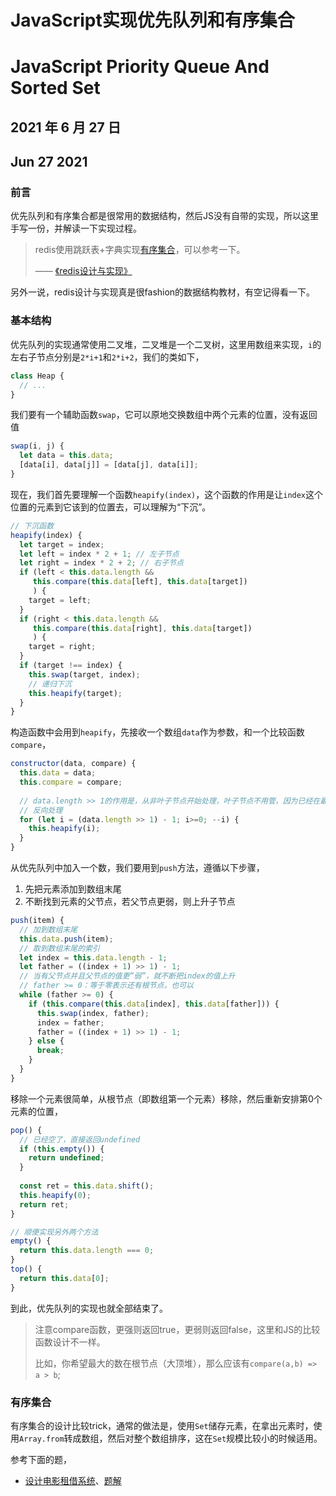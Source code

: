 # JavaScript实现优先队列和有序集合

# JavaScript Priority Queue And Sorted Set

## 2021 年 6 月 27 日

## Jun 27 2021



### 前言

优先队列和有序集合都是很常用的数据结构，然后JS没有自带的实现，所以这里手写一份，并解读一下实现过程。

> redis使用跳跃表+字典实现[有序集合](http://redisbook.com/preview/object/sorted_set.html)，可以参考一下。
>
> —— [《redis设计与实现》](http://redisbook.com/)

另外一说，redis设计与实现真是很fashion的数据结构教材，有空记得看一下。

### 基本结构

优先队列的实现通常使用二叉堆，二叉堆是一个二叉树，这里用数组来实现，`i`的左右子节点分别是`2*i+1`和`2*i+2`，我们的类如下，

```javascript
class Heap {
  // ...
}
```

我们要有一个辅助函数`swap`，它可以原地交换数组中两个元素的位置，没有返回值

```js
swap(i, j) {
  let data = this.data;
  [data[i], data[j]] = [data[j], data[i]];
}
```

现在，我们首先要理解一个函数`heapify(index)`，这个函数的作用是让`index`这个位置的元素到它该到的位置去，可以理解为“下沉”。

```js
// 下沉函数
heapify(index) {
  let target = index;
  let left = index * 2 + 1; // 左子节点
  let right = index * 2 + 2; // 右子节点
  if (left < this.data.length &&
     this.compare(this.data[left], this.data[target])
     ) {
    target = left;
  }
  if (right < this.data.length &&
     this.compare(this.data[right], this.data[target])
     ) {
    target = right;
  }
  if (target !== index) {
    this.swap(target, index);
    // 递归下沉
    this.heapify(target);
  }
}
```

构造函数中会用到`heapify`，先接收一个数组`data`作为参数，和一个比较函数`compare`，

```js
constructor(data, compare) {
  this.data = data;
  this.compare = compare;
  
  // data.length >> 1的作用是，从非叶子节点开始处理，叶子节点不用管，因为已经在最底层
  // 反向处理
  for (let i = (data.length >> 1) - 1; i>=0; --i) {
    this.heapify(i);
  }
}
```

从优先队列中加入一个数，我们要用到`push`方法，遵循以下步骤，

1. 先把元素添加到数组末尾
2. 不断找到元素的父节点，若父节点更弱，则上升子节点

```js
push(item) {
  // 加到数组末尾
  this.data.push(item);
  // 取到数组末尾的索引
  let index = this.data.length - 1;
  let father = ((index + 1) >> 1) - 1;
  // 当有父节点并且父节点的值更“弱”，就不断把index的值上升
  // father >= 0：等于零表示还有根节点，也可以
  while (father >= 0) {
    if (this.compare(this.data[index], this.data[father])) {
      this.swap(index, father);
      index = father;
      father = ((index + 1) >> 1) - 1;
    } else {
      break;
    }
  }
}
```

移除一个元素很简单，从根节点（即数组第一个元素）移除，然后重新安排第0个元素的位置，

```js
pop() {
  // 已经空了，直接返回undefined
  if (this.empty()) {
    return undefined;
  }
  
  const ret = this.data.shift();
  this.heapify(0);
  return ret;
}

// 顺便实现另外两个方法
empty() {
  return this.data.length === 0;
}
top() {
  return this.data[0];
}
```

到此，优先队列的实现也就全部结束了。

> 注意compare函数，更强则返回true，更弱则返回false，这里和JS的比较函数设计不一样。
>
> 比如，你希望最大的数在根节点（大顶堆），那么应该有`compare(a,b) => a > b`;

### 有序集合

有序集合的设计比较trick，通常的做法是，使用`Set`储存元素，在拿出元素时，使用`Array.from`转成数组，然后对整个数组排序，这在`Set`规模比较小的时候适用。

参考下面的题，

- [设计电影租借系统](https://leetcode-cn.com/problems/design-movie-rental-system/)、[题解](https://leetcode-cn.com/problems/design-movie-rental-system/solution/javascript-an-zhao-guan-fang-ti-jie-shi-au4nu/)

